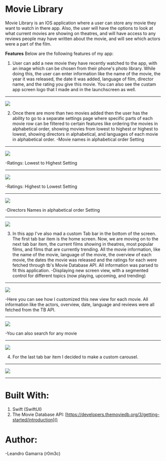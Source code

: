 # **Movie Library**

Movie Library is an IOS application where a user can store any movie they want to watch in there app. Also, the user will have the options to look at what current movies are showing on theatres, and will have access to any reviews people may have written about the movie, and will see which actors were a part of the film.

**Features**
Below are the following features of my app:

1) User can add a new movie they have recently watched to the app, with an image which can be chosen from their phone's photo library. While doing this, the user can enter information like the name of the movie, the year it was released, the date it was added, language of film, director name, and the rating you give this movie. You can also see the custam app screen logo that I made and in the launchscreen as well.


---

![](https://i.imgur.com/RbuPhdx.gif)

2) Once there are more than two movies added then the user has the ability to go to a separate settings page where specific parts of each movie row can be filtered to certain features like ordering the movies in alphabetical order, showing movies from lowest to highest or highest to lowest, showing directors in alphabetical, and languages of each movie in alphabetical order.
-Movie names in alphabetical order Setting


---

![](https://i.imgur.com/OY5IIS5.gif)

-Ratings: Lowest to Highest Setting


---

![](https://i.imgur.com/F9DKzqX.gif)

-Ratings: Highest to Lowest Setting


---

![](https://i.imgur.com/LrPYFqp.gif)


-Directors Names in alphabetical order Setting


---

![](https://i.imgur.com/Ei3iy2s.gif)

3) In this app I've also mad a custom Tab bar in the bottom of the screen. The first tab bar item is the home screen. Now, we are moving on to the next tab bar item, the current films showing in theatres, most popular films, and films that are currently trending. All the movie information, like the name of the movie, language of the movie, the overview of each movie, the dates the movie was released and the ratings for each were fetched through tb's Movie Database API. All information was parsed to fit this application.
-Displaying new screen view, with a segmented control for different topics (now playing, upcoming, and trending)


---

![](https://i.imgur.com/z9AEV9o.gif)

-Here you can see how I customized this new view for each movie. All information like the actors, overview, date, language and reviews were all fetched from the TB API.


---

![](https://i.imgur.com/Ib2jgVK.gif)

-You can also search for any movie


---

![](https://i.imgur.com/t5df0Dq.gif)

4) For the last tab bar item I decided to make a custom carousel.


---

![](https://i.imgur.com/UvjaLTa.gif)

---

# Built With:
1) Swift (SwiftUI)
2) The Movie Database API: [https://developers.themoviedb.org/3/getting-started/introduction]()

# Author:
-Leandro Gamarra (r0m3c)
